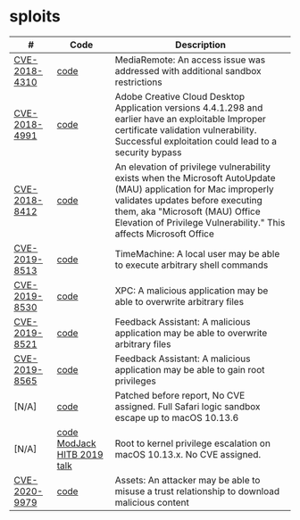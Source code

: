 # sploits

| #      | Code        | Description |
|--------|-------------|-------------|
| [CVE-2018-4310](https://support.apple.com/en-us/HT209106) | [code](macOS/CVE-2018-4310-mediaremote) | MediaRemote: An access issue was addressed with additional sandbox restrictions |
| [CVE-2018-4991](https://helpx.adobe.com/security/products/creative-cloud/apsb18-12.html) | [code](3rd-party/adobe/CVE-2018-4991) | Adobe Creative Cloud Desktop Application versions 4.4.1.298 and earlier have an exploitable Improper certificate validation vulnerability. Successful exploitation could lead to a security bypass |
| [CVE-2018-8412](https://portal.msrc.microsoft.com/en-US/security-guidance/advisory/CVE-2018-8412) | [code](3rd-party/ms/CVE-2018-8412) | An elevation of privilege vulnerability exists when the Microsoft AutoUpdate (MAU) application for Mac improperly validates updates before executing them, aka "Microsoft (MAU) Office Elevation of Privilege Vulnerability." This affects Microsoft Office |
| [CVE-2019-8513](https://support.apple.com/en-us/HT209600) | [code](macOS/CVE-2019-8513-timemachine) | TimeMachine: A local user may be able to execute arbitrary shell commands |
| [CVE-2019-8530](https://support.apple.com/en-us/HT209599) | [code](macOS/CVE-2019-8565-fbahelperd) | XPC: A malicious application may be able to overwrite arbitrary files |
| [CVE-2019-8521](https://support.apple.com/en-in/HT209600) | [code](macOS/CVE-2019-8565-fbahelperd) | Feedback Assistant: A malicious application may be able to overwrite arbitrary files |
| [CVE-2019-8565](https://support.apple.com/en-in/HT209600) | [code](macOS/CVE-2019-8565-fbahelperd) | Feedback Assistant: A malicious application may be able to gain root privileges |
| [N/A] | [code](macOS/up-to-10.13.6-sbx) | Patched before report, No CVE assigned. Full Safari logic sandbox escape up to macOS 10.13.6 |
| [N/A] | [code](macOS/ModJack) [ModJack HITB 2019 talk](https://conference.hitb.org/hitbsecconf2019ams/materials/D2T2%20-%20ModJack%20-%20Hijacking%20the%20MacOS%20Kernel%20-%20Zhi%20Zhou.pdf) | Root to kernel privilege escalation on macOS 10.13.x. No CVE assigned. |
| [CVE-2020-9979](https://support.apple.com/en-us/HT211850) | [code](macOS/CVE-2020-9979-mobileasset) | Assets: An attacker may be able to misuse a trust relationship to download malicious content |
